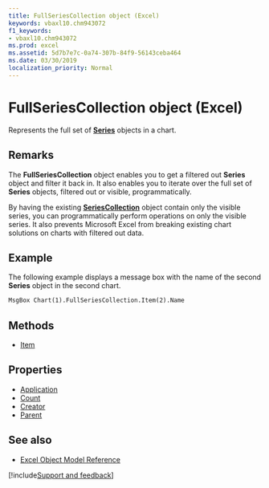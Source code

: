 ```yaml
---
title: FullSeriesCollection object (Excel)
keywords: vbaxl10.chm943072
f1_keywords:
- vbaxl10.chm943072
ms.prod: excel
ms.assetid: 5d7b7e7c-0a74-307b-84f9-56143ceba464
ms.date: 03/30/2019
localization_priority: Normal
---
```



# FullSeriesCollection object (Excel)

Represents the full set of **[Series](Excel.Series(object).md)** objects in a chart.


## Remarks

The **FullSeriesCollection** object enables you to get a filtered out **Series** object and filter it back in. It also enables you to iterate over the full set of **Series** objects, filtered out or visible, programmatically. 

By having the existing **[SeriesCollection](Excel.SeriesCollection.md)** object contain only the visible series, you can programmatically perform operations on only the visible series. It also prevents Microsoft Excel from breaking existing chart solutions on charts with filtered out data.


## Example

The following example displays a message box with the name of the second **Series** object in the second chart.

```vb
MsgBox Chart(1).FullSeriesCollection.Item(2).Name
```


## Methods

- [Item](Excel.fullseriescollection.item.md)

## Properties

- [Application](Excel.fullseriescollection.application.md)
- [Count](Excel.fullseriescollection.count.md)
- [Creator](Excel.fullseriescollection.creator.md)
- [Parent](Excel.fullseriescollection.parent.md)

## See also

- [Excel Object Model Reference](overview/Excel/object-model.md)

[!include[Support and feedback](~/includes/feedback-boilerplate.md)]
